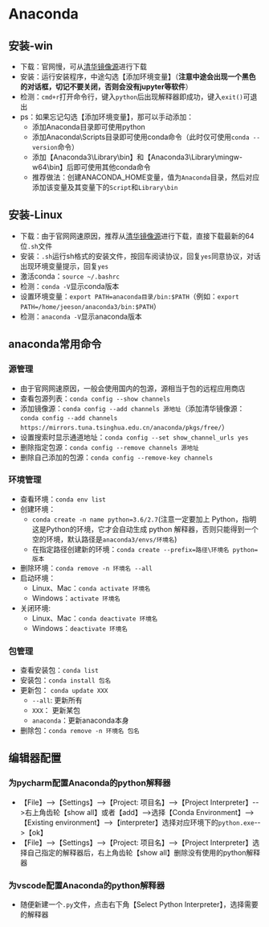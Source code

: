 # Anaconda

## 安装-win

- 下载：官网慢，可从[清华镜像源](https://mirrors.tuna.tsinghua.edu.cn/anaconda/archive/)进行下载
- 安装：运行安装程序，中途勾选【添加环境变量】（**注意中途会出现一个黑色的对话框，切记不要关闭，否则会没有jupyter等软件**）
- 检测：`cmd+r`打开命令行，键入`python`后出现解释器即成功，键入`exit()`可退出
- ps：如果忘记勾选【添加环境变量】，那可以手动添加：
  - 添加Anaconda目录即可使用python
  - 添加Anaconda\Scripts目录即可使用conda命令（此时仅可使用`conda --version`命令）
  - 添加【Anaconda3\Library\bin】和【Anaconda3\Library\mingw-w64\bin】后即可使用其他conda命令
  - 推荐做法：创建ANACONDA_HOME变量，值为`Anaconda`目录，然后对应添加该变量及其变量下的`Script`和`Library\bin`

## 安装-Linux

- 下载：由于官网网速原因，推荐从[清华镜像源](https://mirrors.tuna.tsinghua.edu.cn/anaconda/archive/)进行下载，直接下载最新的64位`.sh`文件
- 安装：`.sh`运行sh格式的安装文件，按回车阅读协议，回复`yes`同意协议，对话出现环境变量提示，回复`yes`
- 激活conda：`source ~/.bashrc`
- 检测：`conda -V`显示conda版本
- 设置环境变量：`export PATH=anaconda目录/bin:$PATH`（例如：`export PATH=/home/jeeson/anaconda3/bin:$PATH`）
- 检测：`anaconda -V`显示anaconda版本

## anaconda常用命令

### 源管理

- 由于官网网速原因，一般会使用国内的包源，源相当于包的远程应用商店
- 查看包源列表：`conda config --show channels`
- 添加镜像源：`conda config --add channels 源地址`（添加清华镜像源：`conda config --add channels https://mirrors.tuna.tsinghua.edu.cn/anaconda/pkgs/free/`）
- 设置搜索时显示通道地址：`conda config --set show_channel_urls yes`
- 删除指定包源：`conda config --remove channels 源地址`
- 删除自己添加的包源：`conda config --remove-key channels`

### 环境管理

- 查看环境：`conda env list`
- 创建环境：
  - `conda create -n name python=3.6/2.7`(注意一定要加上 Python，指明这是Python的环境，它才会自动生成 python 解释器，否则只能得到一个空的环境，默认路径是`anaconda3/envs/环境名`)
  - 在指定路径创建新的环境：`conda create --prefix=路径\环境名 python=版本`
- 删除环境：`conda remove -n 环境名 --all`
- 启动环境：
  - Linux、Mac：`conda activate 环境名`
  - Windows：`activate 环境名`
- 关闭环境:
  - Linux、Mac：`conda deactivate 环境名`
  - Windows：`deactivate 环境名`

### 包管理

- 查看安装包：`conda list`
- 安装包：`conda install 包名`
- 更新包： `conda update XXX`
  - `--all`: 更新所有
  - `XXX`： 更新某包
  - `anaconda`：更新anaconda本身
- 删除包：`conda remove -n 环境名 包名`

## 编辑器配置

### 为pycharm配置Anaconda的python解释器

- 【File】-->【Settings】-->【Project: 项目名】-->【Project Interpreter】-->右上角齿轮【show all】或者【add】-->选择【Conda Environment】-->【Existing environment】-->【interpreter】选择对应环境下的`python.exe`-->【ok】
- 【File】-->【Settings】-->【Project: 项目名】-->【Project Interpreter】选择自己指定的解释器后，右上角齿轮【show all】删除没有使用的python解释器

### 为vscode配置Anaconda的python解释器

- 随便新建一个`.py`文件，点击右下角【Select Python Interpreter】，选择需要的解释器
